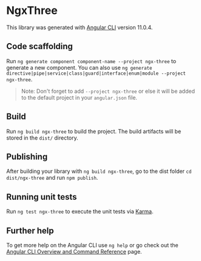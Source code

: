 # NgxThree

This library was generated with [Angular CLI](https://github.com/angular/angular-cli) version 11.0.4.

## Code scaffolding

Run `ng generate component component-name --project ngx-three` to generate a new component. You can also use `ng generate directive|pipe|service|class|guard|interface|enum|module --project ngx-three`.
> Note: Don't forget to add `--project ngx-three` or else it will be added to the default project in your `angular.json` file. 

## Build

Run `ng build ngx-three` to build the project. The build artifacts will be stored in the `dist/` directory.

## Publishing

After building your library with `ng build ngx-three`, go to the dist folder `cd dist/ngx-three` and run `npm publish`.

## Running unit tests

Run `ng test ngx-three` to execute the unit tests via [Karma](https://karma-runner.github.io).

## Further help

To get more help on the Angular CLI use `ng help` or go check out the [Angular CLI Overview and Command Reference](https://angular.io/cli) page.
